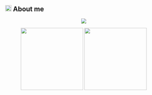 ## <img src="https://camo.githubusercontent.com/8653492b3ab0c46cc580ad293f0555880ecf8ac82f0a761f17af1335e85e4de6/68747470733a2f2f71706c7573706963747572652e6f73732d636e2d6265696a696e672e616c6979756e63732e636f6d2f364c6a6a51412f48692e676966" height="20"> About me


<p align="center">
  <img src="https://readme-typing-svg.herokuapp.com?font=Fira+Code&pause=1000&color=1B99F7&repeat=false&width=435&lines=%E4%BB%A5%E4%B8%AD%E6%9C%89%E8%B6%B3%E4%B9%90%E8%80%85%EF%BC%8C%E4%B8%8D%E7%9F%A5%E5%8F%A3%E4%BD%93%E4%B9%8B%E5%A5%89%E4%B8%8D%E8%8B%A5%E4%BA%BA%E4%B9%9F"/>
</p>


<div align="center">
  <img height="200" src="https://github-readme-stats.vercel.app/api?username=Moonofweisheng&show_icons=true&theme=transparent" /> 
  <img height="200" src="https://github-readme-stats.vercel.app/api/top-langs/?username=Moonofweisheng&layout=compact&langs_count=6&text_color=000&icon_color=fff&theme=graywhite" />
</div>


